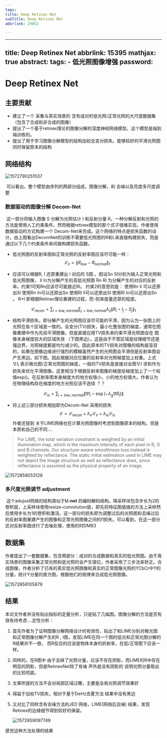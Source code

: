 ```yaml
---
tags:
title: Deep Retinex Net
subTitle: Deep Retinex Net
abbrlink: 29852

---
```

---
title: Deep Retinex Net
abbrlink: 15395
mathjax: true
abstract:
tags:
	- 低光照图像增强
password:
---


<!--more-->

# Deep Retinex Net

## 主要贡献

* 建立了一个 采集与真实场景的 含有成对的低光照/正常光照的大尺度数据集（包含了合成和非合成的图像）
* 提出了一个基于retinex理论的图像分解的深度神经网络模型。这个模型是端到端训练的。
* 提出了用于学习图像分解模型的结构加权总变分损失。能够较好的平滑光照图同时保留原本的结构



## 网络结构

![1572790251537](https://cdn.jsdelivr.net/gh/changruowang/cloudimg/img/20210424120111.png)

​	可以看出，整个模型由序列的两部分组成，图像分解，和  去噪以及亮度多尺度调整

### 数据驱动的图像分解 Decom-Net

​		这一部分将输入图像 S 分解为光照估计 I 和反射分量 R。一种分解反射和光照的方法是使用人工约束条件。然而根据retinex模型的那个式子很难实现，作者使用数据驱动的方式构建一个 Decom-Net来完成。这个网络的特点是损失函数的设计。由上图看出DecomNet的训练不需要低光照图的R和L来直接构建损失，而是通过以下几个约束条件来间接构建损失函数。

* 低光照图的反射率图和正常光照的反射率图应该尽可能一样：
  $$
  \mathcal{L}_{i r}=\left\|R_{l o w}-R_{n o r m a l}\right\|_{1}
  $$

* 应该可以根据R, I 还原重建出 I 对应的 S图 。假设Sn Sl分别为输入正常光照和低光照图像，  Il  In为分解产生的高低光照图  Rn Rl 为分解产生的对应的反射率。约束1可知Rn应该尽可能接近Rl。 约束2的意思则是： 使用Rn Il 可以还原出Sl  使用Rn In可以还原出Sn  使用Rl Il可以还原出Sl  使用Rl In可以还原出Sn 。  R*I 即根据Retinex理论重建的过程，而-则来度量还原的程度。

$$
\mathcal{L}_{\text {recon}}=\sum_{i=l o w, n o r m a l} \sum_{j=l o w, n o r m a l} \lambda_{i j}\left\|R_{i} \circ I_{j}-S_{j}\right\|_{1}
$$

* 结构平滑损失。即分解产生的光照图应该尽可能的平滑，因为认为一张图上的光照在各个区域是一致的。全变分(TV)损失，最小化整张图的梯度，通常在图像重建中作为先验平滑图像。但是直接应用TV损失来约束平滑光照图会在 图像本身梯度较大的区域失效 （下图黑边）。这是由于不管区域是纹理细节还是强边界，光照梯度都是均匀减少的。因此原本的TV损失对图像的结构是盲目的，如果在图像边缘进行强烈的模糊虽然产生的光照图会平滑但是反射率图会产生黑边。如下图。因此根据对应位置的反射率对光照梯度加上权重。上式 $\nabla I_{i}$ 表示微光图/正常光照图的梯度，一般的TV损失是直接对全图$\nabla I$ 求和作为损失来优化平滑图像。这里相当于根据反射率图像的梯度给梯度加上了一个权值exp()。在反射率图本身梯度大的地方权值小，小的地方权值大。作者认为在物理结构存在梯度的地方光照应该不连续   ？？

$$
\mathcal{L}_{i s}=\sum_{i=l o w, n o r m a l}\left\|\nabla I_{i} \circ \exp \left(-\lambda_{g} \nabla R_{i}\right)\right\|
$$

* 将上述三部分损失相加即为Decom-Net 采用的损失
  $$
  \mathcal{L}=\mathcal{L}_{\text {recon}}+\lambda_{i r} \mathcal{L}_{i r}+\lambda_{i s} \mathcal{L}_{i s}
  $$
  作者还提到 关于LIME网络也在计算光照图像时考虑到图像原本的结构，但是本质和自己的不同....

> For LIME, the total variation constraint is weighted by an initial illumination map, which is the maximum intensity of each pixel in R, G and B channels. Our structure-aware smoothness loss instead is weighted by reflectance. The static initial estimation used in LIME may not depict the image structure as well as reflectance does, since reflectance is assumed as the physical property of an image.  

![1572858053126](https://cdn.jsdelivr.net/gh/changruowang/cloudimg/img/20210424120115.png)

### 多尺度光照调节  adjustment

​		这个adujust网络的结构类似于**U-net** 的编码解码结构。降采样块包含步长为2的卷积层，上采样块使用resize-convolution层，即先将特征图插值的方法上采样然后使用步长为1的卷积和激活。这一部分的损失即为调整过后的光照图和去噪过后的反射率图重建产生的图像和正常光照图像之间的l1损失。
​		可以看到，在这一部分还对反射率图进行了去噪处理，使用的时DMB3



## 数据集

​		作者提出了一套数据集，包含两部分：成对的合成数据和真实的低光照图。由于真实场景的图像采集正常光照和低光照时会产生错位，作者采用了三步法来矫正。
​		合成图像，作者分析了已有的真实低光照图像和真实的正常图像光照的YCbCr中Y的分量，统计Y分量的直方图，根据他们的规律来合成低光照图像。

![1572858105879](https://cdn.jsdelivr.net/gh/changruowang/cloudimg/img/20210424120119.png)

## 结果

​		本论文作者并没有贴出指标的定量分析，只是贴了几幅图。图像分解的方法是否有效有待考虑....
​		定性分析：

1. 首先作者为了证明图像分解网络设计的有效性，贴出了和LIME分别对微光图和正常图像分解产生的R , I图，发现LIME在同一个图的低光和正常光图分解的R结果并不一致， 而R反应的应该是物体本身的折射率，在低/正常图下应该一样。

2.  同样的，在R图中 由于去掉了光照分量，应该不存在阴影，而LIME的R中存在明显的阴影，但是RetinexNet除了有噪 声外是没有阴影的 说明光照分量取出的比较彻底。

3. 文章所提的方法不会对局部区域过曝，主要是全局光照调节效果好

4. 得益于加权TV损失，相对于基于DeHz去雾方法 结果中没有黑边

5. 又对比了同样含有去噪方法的JED 网络，LIME(网络后去噪) 结果，发现Retinex的边缘细节得到较好的保留。 

   ![1572859097749](https://cdn.jsdelivr.net/gh/changruowang/cloudimg/img/20210424120123.png)

感觉这种方法处理的结果

